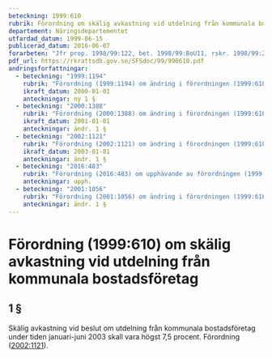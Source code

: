 ```yaml
---
beteckning: 1999:610
rubrik: Förordning om skälig avkastning vid utdelning från kommunala bostadsföretag
departement: Näringsdepartementet
utfardad_datum: 1999-06-15
publicerad_datum: 2016-06-07
forarbeten: "Jfr prop. 1998/99:122, bet. 1998/99:BoU11, rskr. 1998/99:251"
pdf_url: https://rkrattsdb.gov.se/SFSdoc/99/990610.pdf
andringsforfattningar:
  - beteckning: "1999:1194"
    rubrik: "Förordning (1999:1194) om ändring i förordningen (1999:610) om skälig avkastning vid utdelning från kommunala bostadsföretag"
    ikraft_datum: 2000-01-01
    anteckningar: ny 1 §
  - beteckning: "2000:1388"
    rubrik: "Förordning (2000:1388) om ändring i förordningen (1999:610) om skälig avkastning vid utdelning från kommunala bostadsföretag"
    ikraft_datum: 2001-01-01
    anteckningar: ändr. 1 §
  - beteckning: "2002:1121"
    rubrik: "Förordning (2002:1121) om ändring i förordningen (1999:610) om skälig avkastning vid utdelning från kommunala bostadsföretag"
    ikraft_datum: 2003-01-01
    anteckningar: ändr. 1 §
  - beteckning: "2016:483"
    rubrik: "Förordning (2016:483) om upphävande av förordningen (1999:610) om skälig avkastning vid utdelning från kommunala bostadsföretag"
    anteckningar: upph.
  - beteckning: "2001:1056"
    rubrik: "Förordning (2001:1056) om ändring i förordningen (1999:610) om skälig avkastning vid utdelning från kommnala bostadsföretag"
    anteckningar: ändr. 1 §
---
```


# Förordning (1999:610) om skälig avkastning vid utdelning från kommunala bostadsföretag

## 1 §

Skälig avkastning vid beslut om utdelning från kommunala bostadsföretag under tiden januari-juni 2003 skall vara högst 7,5 procent. Förordning ([2002:1121](https://selex.se/eli/sfs/2002/1121)).
